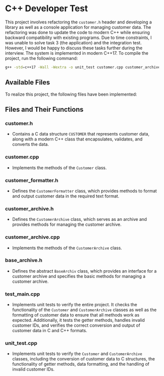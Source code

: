 # C++ Developer Test

This project involves refactoring the `customer.h` header and developing a library as well as a console application for managing customer data. The refactoring was done to update the code to modern C++ while ensuring backward compatibility with existing programs. Due to time constraints, I was unable to solve task 3 (the application) and the integration test. However, I would be happy to discuss these tasks further during the interview.
The system is implemented in modern C++17. To compile the project, run the following command:
```bash
g++ -std=c++17 -Wall -Wextra -o unit_test customer.cpp customer_archive.cpp unit_test.cpp
```

## Available Files

To realize this project, the following files have been implemented:

## Files and Their Functions

### customer.h
- Contains a C data structure `CUSTOMER` that represents customer data, along with a modern C++ class that encapsulates, validates, and converts the data.

### customer.cpp
- Implements the methods of the `Customer` class.

### customer_formatter.h
- Defines the `CustomerFormatter` class, which provides methods to format and output customer data in the required text format.

### customer_archive.h
- Defines the `CustomerArchive` class, which serves as an archive and provides methods for managing the customer archive.

### customer_archive.cpp
- Implements the methods of the `CustomerArchive` class.

### base_archive.h
- Defines the abstract `BaseArchiv` class, which provides an interface for a customer archive and specifies the basic methods for managing a customer archive.

### test_main.cpp
- Implements unit tests to verify the entire project. It checks the functionality of the `Customer` and `CustomerArchive` classes as well as the formatting of customer data to ensure that all methods work as expected. Additionally, it tests the getter methods, handles invalid customer IDs, and verifies the correct conversion and output of customer data in C and C++ formats.

### unit_test.cpp
- Implements unit tests to verify the `Customer` and `CustomerArchive` classes, including the conversion of customer data to C structures, the functionality of getter methods, data formatting, and the handling of invalid customer IDs.

